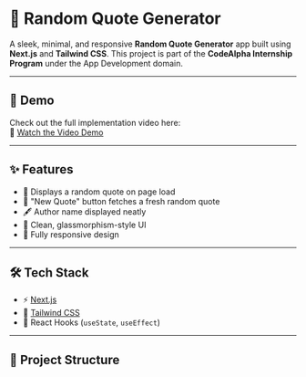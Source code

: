 # 💬 Random Quote Generator

A sleek, minimal, and responsive **Random Quote Generator** app built using **Next.js** and **Tailwind CSS**. This project is part of the **CodeAlpha Internship Program** under the App Development domain.

---

## 🎥 Demo

Check out the full implementation video here:  
🔗 [Watch the Video Demo](https://www.awesomescreenshot.com/video/42168618?key=cc236974637b2815e1dc3954f67b6e5a)

---

## ✨ Features

- 🔁 Displays a random quote on page load
- 🎯 "New Quote" button fetches a fresh random quote
- 🖋️ Author name displayed neatly
- 🧊 Clean, glassmorphism-style UI
- 📱 Fully responsive design

---

## 🛠️ Tech Stack

- ⚡ [Next.js](https://nextjs.org/)
- 🎨 [Tailwind CSS](https://tailwindcss.com/)
- 🔄 React Hooks (`useState`, `useEffect`)

---

## 📂 Project Structure

